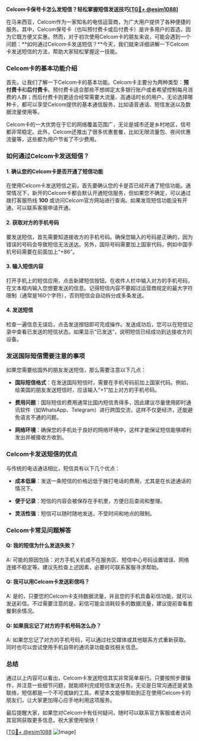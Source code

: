 **Celcom卡保号卡怎么发短信？轻松掌握短信发送技巧[[TG💪+ @esim1088](https://t.me/s/esim1088)]**

在马来西亚，Celcom作为一家知名的电信运营商，为广大用户提供了各种便捷的服务。其中，Celcom保号卡（也叫预付费卡或后付费卡）是许多用户的首选，因为它既方便又实惠。然而，对于初次使用Celcom卡的朋友来说，可能会遇到一个问题：**如何通过Celcom卡发送短信？**今天，我们就来详细讲解一下Celcom卡发送短信的方法，帮助大家轻松掌握这一技能。

### Celcom卡的基本功能介绍

首先，让我们了解一下Celcom卡的基本功能。Celcom卡主要分为两种类型：**预付费卡**和**后付费卡**。预付费卡适合那些不想绑定太多银行账户或者希望控制每月消费的人群；而后付费卡则更适合经常需要大流量、高通话时长的用户。无论选择哪种卡，都可以享受Celcom提供的基本通信服务，比如语音通话、短信发送以及数据流量使用等。

Celcom卡的一大优势在于它的网络覆盖范围广，无论是城市还是乡村地区，信号都非常稳定。此外，Celcom还推出了很多优惠套餐，比如无限流量包、夜间优惠流量等，这些都为用户节省了不少费用。

### 如何通过Celcom卡发送短信？

#### 1. 确认您的Celcom卡是否开通了短信功能

在使用Celcom卡发送短信之前，首先要确认您的卡是否已经开通了短信功能。通常情况下，新开的Celcom卡都会默认开通短信服务，但如果您不确定，可以通过拨打客服热线 **100** 或访问Celcom官方网站进行查询。如果发现短信功能没有开通，可以联系客服申请开通。

#### 2. 获取对方的手机号码

要发送短信，首先需要知道接收方的手机号码。确保您输入的号码是正确的，因为错误的号码会导致短信无法送达。另外，国际号码需要加上国家代码，例如中国手机号码需要在前面加上“+86”。

#### 3. 输入短信内容

打开手机上的短信应用，点击新建短信按钮。在收件人栏中输入对方的手机号码，在文本框内输入您想要发送的信息。记得短信内容不要超过运营商规定的最大字符限制（通常是160个字符），否则短信会自动拆分成多条发送。

#### 4. 发送短信

检查一遍信息无误后，点击发送按钮即可完成操作。发送成功后，您可以在短信记录中查看已发送的短信状态。如果显示“已发送”，说明短信已经成功到达接收方的设备。

### 发送国际短信需要注意的事项

如果您需要给国外的朋友发送短信，那么需要注意以下几点：

- **国际短信格式**：在发送国际短信时，需要在手机号码前加上国家代码。例如，给美国的朋友发送短信时，应该输入“+1”加上对方的手机号码。
  
- **费用问题**：国际短信的费用通常比国内短信贵得多，因此建议尽量使用即时通讯软件（如WhatsApp、Telegram）进行跨国交流，这样不仅更经济，还能避免语言不通的问题。

- **网络环境**：确保您的手机处于良好的网络环境中，这样才能保证短信能够顺利发出并被接收方收到。

### Celcom卡发送短信的优点

与传统的电话通话相比，短信具有以下几个优点：

- **成本低廉**：发送一条短信的价格远低于拨打电话的费用，尤其是在长途通话的情况下。
  
- **便于记录**：短信的内容会被保存在手机里，方便日后查阅和整理。

- **灵活性强**：短信可以随时随地发送，不受时间和地点的限制。

### Celcom卡常见问题解答

#### Q: 我的短信为什么发送失败？
A: 可能的原因包括：对方手机关机或不在服务区、短信中心号码设置错误、网络连接不稳定等。建议先检查上述因素，必要时可联系客服寻求帮助。

#### Q: 我可以用Celcom卡发送彩信吗？
A: 是的，只要您的Celcom卡支持数据流量，并且您的手机具备彩信功能，就可以发送彩信。不过需要注意的是，彩信可能会消耗较多的数据流量，建议提前查看套餐剩余情况。

#### Q: 如果我忘记了对方的手机号码怎么办？
A: 如果您忘记了对方的手机号码，可以通过社交媒体或其他联系方式重新获取。同时也可以尝试使用手机自带的通讯录功能查找相关信息。

### 总结

通过以上内容可以看出，Celcom卡发送短信其实非常简单易行。只要按照步骤操作，并注意一些细节问题，就能顺利完成短信发送任务。无论是日常沟通还是紧急联络，短信都是一个不可或缺的工具。希望本文能够帮助到正在使用Celcom卡的朋友们，让大家更加得心应手地利用这项服务。

最后提醒大家，如果您对Celcom卡有任何疑问，随时可以联系官方客服或者访问其官网获取更多信息。祝大家使用愉快！

[[TG💪+ @esim1088](https://t.me/s/esim1088) ![Image](https://i.postimg.cc/4NQfJmqS/Snipaste-2025-05-13-00-14-12.png)]